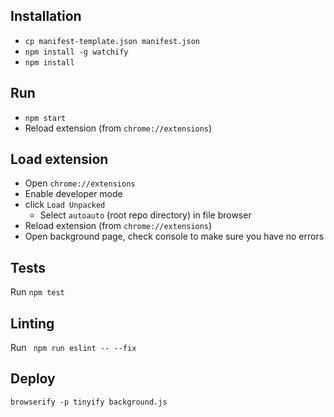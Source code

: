 ## Installation
* `cp manifest-template.json manifest.json`
* `npm install -g watchify`
* `npm install`

## Run
* `npm start`
* Reload extension (from `chrome://extensions`)

## Load extension
* Open `chrome://extensions`
* Enable developer mode
* click `Load Unpacked`
    * Select `autoauto` (root repo directory) in file browser
* Reload extension (from `chrome://extensions`)
* Open background page, check console to make sure you have no errors

## Tests
Run `npm test`

## Linting
Run ` npm run eslint -- --fix`

## Deploy
`browserify -p tinyify background.js`